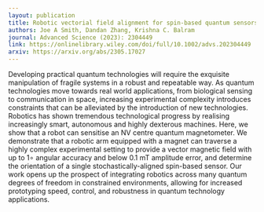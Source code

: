 ```yaml
---
layout: publication
title: Robotic vectorial field alignment for spin-based quantum sensors
authors: Joe A Smith, Dandan Zhang, Krishna C. Balram
journal: Advanced Science (2023): 2304449
link: https://onlinelibrary.wiley.com/doi/full/10.1002/advs.202304449
arxiv: https://arxiv.org/abs/2305.17027
---
```


Developing practical quantum technologies will require the exquisite manipulation of fragile systems in a robust and repeatable way. As quantum technologies move towards real world applications, from biological sensing to communication in space, increasing experimental complexity introduces constraints that can be alleviated by the introduction of new technologies. Robotics has shown tremendous technological progress by realising increasingly smart, autonomous and highly dexterous machines. Here, we show that a robot can sensitise an NV centre quantum magnetometer. We demonstrate that a robotic arm equipped with a magnet can traverse a highly complex experimental setting to provide a vector magnetic field with up to 1∘ angular accuracy and below 0.1 mT amplitude error, and determine the orientation of a single stochastically-aligned spin-based sensor. Our work opens up the prospect of integrating robotics across many quantum degrees of freedom in constrained environments, allowing for increased prototyping speed, control, and robustness in quantum technology applications.
